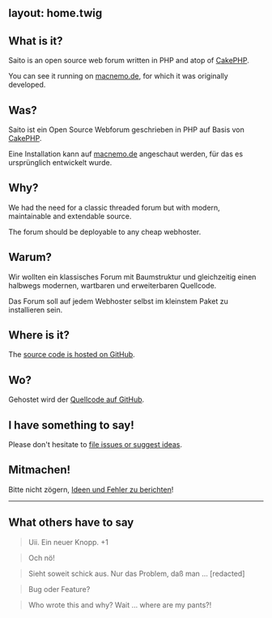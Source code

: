 layout:	home.twig
---

<div class="row">
<div class="span5" markdown="1">

##	What is it?

Saito is an open source web forum written in PHP and atop of [CakePHP].

You can see it running on [macnemo.de], for which it was
originally developed.

</div>
<div class="span5" markdown="1">

## Was?

Saito ist ein Open Source Webforum geschrieben in PHP auf Basis von [CakePHP].

Eine Installation kann auf [macnemo.de] angeschaut werden, für das es ursprünglich entwickelt wurde.

</div>
</div>


<div class="row">
<div class="span5" markdown="1">

## Why?

We had the need for a classic threaded forum but with modern, maintainable and extendable source.

The forum should be deployable to any cheap webhoster.

</div>
<div class="span5" markdown="1">

## Warum?

Wir wollten ein klassisches Forum mit Baumstruktur und gleichzeitig einen halbwegs modernen, wartbaren und erweiterbaren Quellcode.

Das Forum soll auf jedem Webhoster selbst im kleinstem Paket zu installieren sein.

</div>
</div>

<div class="row">
<div class="span5" markdown="1">

## Where is it?

The [source code is hosted on GitHub][Saito Code].

</div>
<div class="span5" markdown="1">

## Wo?

Gehostet wird der [Quellcode auf GitHub][Saito Code].

</div>
</div>

<div class="row">
<div class="span5" markdown="1">

## I have something to say!

Please don't hesitate to [file issues or suggest ideas][Saito Issues].

</div>
<div class="span5" markdown="1">

## Mitmachen!

Bitte nicht zögern, [Ideen und Fehler zu berichten][Saito Issues]!

</div>
</div>

---

<div class="row">
<div class="span6 offset2" markdown="1">

## What others have to say

<blockquote cite="Blinder Passagier">
Uii. Ein neuer Knopp. +1
</blockquote>

<blockquote cite="msc">
Och nö!
</blockquote>

<blockquote cite="cyrus">
Sieht soweit schick aus. Nur das Problem, daß man … [redacted]
</blockquote>

<blockquote cite="Blinder Passagier">
Bug oder Feature?
</blockquote>

<blockquote cite="Schlaefer">
Who wrote this and why? Wait … where are my pants?!
</blockquote>



</div>
</div>

[CakePHP]: http://cakephp.org/
[macnemo.de]: http://macnemo.de
[Saito Code]: https://github.com/Schlaefer/Saito
[Saito Issues]: https://github.com/Schlaefer/Saito/issues
